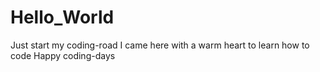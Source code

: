 # Hello_World
Just start my coding-road
I came here with a warm heart to learn how to code 
Happy coding-days
